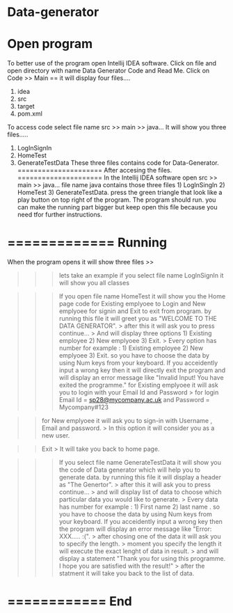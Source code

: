 # Data-generator


Open program
=============
To better use of the program open Intellij IDEA software.
Click on file and open directory with name Data Generator Code and Read Me.
Click on Code >> Main == it will display four files....
1) idea 
2) src
3) target
4) pom.xml

To access code select file name src >> main >> java...
It will show you three files.....
1) LogInSignIn
2) HomeTest
3) GenerateTestData
These three files contains code for Data-Generator.
=====================
After accesing the files.
=====================
In the Intellij IDEA software open src >> main >> java...
file name java contains those three files 1) LogInSingIn 2) HomeTest 3) GenerateTestData.
press the green triangle that look like a play button on top right of the program.
The program should run.
you can make the running part bigger but keep open this file because you need tfor further instructions.

=============
Running
=============
When the program opens it will show three files >>
>>> lets take an example if you select file name LogInSignIn it will show you all classes 

>>> If you open file name HomeTest it will show you the Home page code for Existing emplyoee to Login and New emplyoee for signin and Exit to exit from program.
   >> by running this file it will greet you as "WELCOME TO THE DATA GENERATOR".
         > after this it will ask you to press continue...
         > And will display three options 1) Existing employee 2) New emplyoee 3) Exit. 
         > Every option has number for example : 1) Existing employee 2) New emplyoee 3) Exit. so you have to choose the data by using Num keys from your keyboard. If you acceidently input a wrong key then it will directly exit the program and will display an error message like "Invalid Input! You have exited the programme."
   >> for Existing emplyoee it will ask you to login with your Email Id and Password 
         > for login Email Id = sp28@mycompany.ac.uk and Password = Mycompany#123

   >> for New emplyoee it will ask you to sign-in with Username , Email and password.
         > In this option it will consider you as a new user.

   >> Exit
         > It will take you back to home page.

>>> If you select file name GenerateTestData it will show you the code of Data generator which will help you to generate data.
   >> by running this file it will display a header as "The Genertor".
         > after this it will ask you to press continue...
         > and will display list of data to choose which particular data you would like to generate.
         > Every data has number for example : 1) First name 2) last name . so you have to choose the data by using Num keys from your keyboard. If you acceidently input a wrong key then the program will display an error message like "Error: XXX..... :(".
         > after chosing one of the data it will ask you to specify the length.
         > moment you specify the length it will execute the exact lenght of data in result. 
         > and will display a statement "Thank you for using this programme. I hope you are satisfied with the result!"
         > after the statment it will take you back to the list of data.

============
End
============

